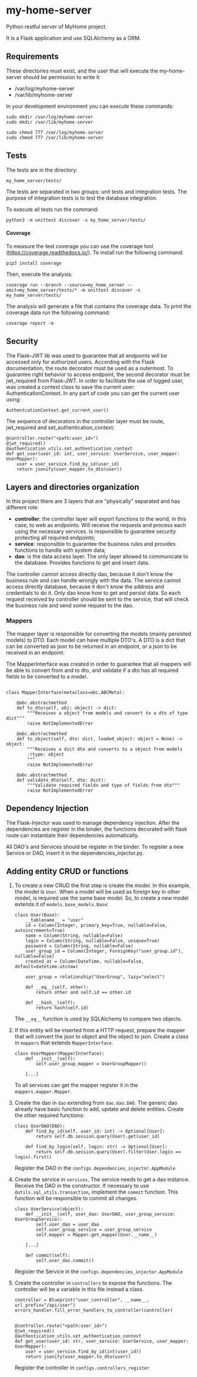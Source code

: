 # my-home-server

Python restful server of MyHome project.

It is a Flask application and use SQLAlchemy as a ORM.

## Requirements

These directories must exist, and the user that will execute the my-home-server should be permission to write it:
* /var/log/myhome-server
* /var/lib/myhome-server

In your development environment you can execute these commands:
```
sudo mkdir /var/log/myhome-server
sudo mkdir /var/lib/myhome-server

sudo chmod 777 /var/log/myhome-server
sudo chmod 777 /var/lib/myhome-server
```

## Tests

The tests are in the directory:
``` 
my_home_server/tests/
```

The tests are separated in two groups: unit tests and integration tests.
The purpose of integration tests is to test the database integration.

To execute all tests run the command:

```
python3 -m unittest discover -s my_home_server/tests/
```

#### Coverage

To measure the test coverage you can use the coverage tool (https://coverage.readthedocs.io/).
To install run the following command:

```
pip3 install coverage
```

Then, execute the analysis:

```
coverage run --branch --source=my_home_server --omit=my_home_server/tests/* -m unittest discover -s my_home_server/tests/
```

The analysis will generate a file that contains the coverage data. To print the coverage data run the following command:
```
coverage report -m
```

## Security

The Flask-JWT lib was used to guarantee that all endpoints will be accessed only for authorized users.
According with the Flask documentation, the route decorator must be used as a outermost.
To guarantee right behavior to access endpoint, the second decorator must be jwt_required from Flask-JWT.
In order to facilitate the use of logged user, was created a context class to save the current user: AuthenticationContext.
In any part of code you can get the current user using:
```
AuthentcationContext.get_current_user()
```

The sequence of decorators in the controller layer must be route, jwt_required and set_authentication_context:
```
@controller.route("<path:user_id>")
@jwt_required()
@authentication_utils.set_authentication_context
def get_user(user_id: int, user_service: UserService, user_mapper: UserMapper):
    user = user_service.find_by_id(user_id)
    return jsonify(user_mapper.to_dto(user))
```

## Layers and directories organization

In this project there are 3 layers that are "physically" separated and has different role:
* **controller**: the controller layer will export functions to the world, in this case, to web as endpoints.
Will receive the requests and process each using the necessary services.
Is responsible to guarantee security protecting all required endpoints;
* **service**: responsible to guarantee the business rules and provides functions to handle with system data;
* **dao**: is the data access layer. The only layer allowed to communicate to the database.
Provides functions to get and insert data.

The controller cannot access directly dao, because it don't know the business rule and can handle wrongly with the data.
The service cannot access directly database, because it don't know the address and credentials to do it.
Only dao know how to get and persist data. So each request received by controller should be sent to the service,
that will check the business rule and send some request to the dao.

### Mappers

The mapper layer is responsible for converting the models (mainly persisted models) to DTO.
Each model can have multiple DTO's. A DTO is a dict that can be converted as json to be returned in an endpoint,
or a json to be received in an endpoint.

The MapperInterface was created in order to guarantee that all mappers will be able to convert from and to dto,
and validate if a dto has all required fields to be converted to a model.
```

class MapperInterface(metaclass=abc.ABCMeta):

    @abc.abstractmethod
    def to_dto(self, obj: object) -> dict:
        """Receives a object from models and convert to a dto of type dict"""
        raise NotImplementedError

    @abc.abstractmethod
    def to_object(self, dto: dict, loaded_object: object = None) -> object:
        """Receives a dict dto and converts to a object from models
        :rtype: object
        """
        raise NotImplementedError

    @abc.abstractmethod
    def validate_dto(self, dto: dict):
        """Validate required fields and type of fields from dto"""
        raise NotImplementedError
```

## Dependency Injection

The Flask-Injector was used to manage dependency injection. After the dependencies are register in the binder,
the functions decorated with flask route can instantiate their dependencies automatically.

All DAO's and Services should be register in the binder. To register a new Service or DAO,
insert it in the dependencies_injector.py.


## Adding entity CRUD or functions

1. To create a new CRUD the first step is create the model. In this example, the model is ```User```.
When a model will be used as foreign key in other model, is required use the same base model. So, to create a new model
extends it of ```models.base_models.Base```:
    ```
    class User(Base):
        __tablename__ = "user"
        id = Column(Integer, primary_key=True, nullable=False, autoincrement=True)
        name = Column(String, nullable=False)
        login = Column(String, nullable=False, unique=True)
        password = Column(String, nullable=False)
        user_group_id = Column(Integer, ForeignKey("user_group.id"), nullable=False)
        created_at = Column(DateTime, nullable=False, default=datetime.utcnow)
    
        user_group = relationship("UserGroup", lazy="select")
    
        def __eq__(self, other):
            return other and self.id == other.id
    
        def __hash__(self):
            return hash(self.id)
    
    ```

    The ```__eq__``` function is used by SQLAlchemy to compare two objects.

1. If this entity will be inserted from a HTTP request, prepare the mapper that will convert the json to object and the
object to json. Create a class in ```mappers``` that extends ```MapperInterface```.

    ```
    class UserMapper(MapperInterface):
        def __init__(self):
            self.user_group_mapper = UserGroupMapper()
        
        [...]
    ```
   
   To all services can get the mapper register it in the ```mappers.mapper.Mapper```.
   
1. Create the dao in ```dao``` extending from ```dao.dao.DAO```. The generic dao already have basic function to add,
update and delete entities. Create the other required functions:

    ```
    class UserDAO(DAO):
        def find_by_id(self, user_id: int) -> Optional[User]:
            return self.db.session.query(User).get(user_id)
    
        def find_by_login(self, login: str) -> Optional[User]:
            return self.db.session.query(User).filter(User.login == login).first()
    ``` 
   
   Register the DAO in the ```configs.dependencies_injector.AppModule```
   
1. Create the service in ```services```. The service needs to get a dao instance. Receive the DAO in the constructor.
If necessary to use ```@utils.sql_utils.transaction```, implement the ```commit``` function.
This function will be responsible to commit all changes.

    ```
    class UserService(object):
        def __init__(self, user_dao: UserDAO, user_group_service: UserGroupService):
            self.user_dao = user_dao
            self.user_group_service = user_group_service
            self.mapper = Mapper.get_mapper(User.__name__)
   
        [...]
   
        def commit(self):
            self.user_dao.commit()
    ```
   
   Register the Service in the ```configs.dependencies_injector.AppModule```

1. Create the controller in ```controllers``` to expose the functions.
The controller will be a variable in this file instead a class.

    ```
    controller = Blueprint("user_controller", __name__, url_prefix="/api/user")
    errors_handler.fill_error_handlers_to_controller(controller)
    
    
    @controller.route("<path:user_id>")
    @jwt_required()
    @authentication_utils.set_authentication_context
    def get_user(user_id: str, user_service: UserService, user_mapper: UserMapper):
        user = user_service.find_by_id(int(user_id))
        return jsonify(user_mapper.to_dto(user))

    ```
   
   Register the controller in ```configs.controllers_register```
   